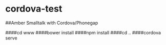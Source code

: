 # cordova-test
##Amber Smalltalk with Cordova/Phonegap

####cd www
####bower install
####npm install
####cd ..
####cordova serve

